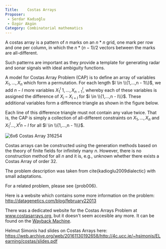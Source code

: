 ```yaml
---
Title:    Costas Arrays
Proposer:
 - Serdar Kadıoğlu
 - Özgür Akgün
Category: Combinatorial mathematics
---
```


A costas array is a pattern of $n$ marks on an $n * n$ grid, one mark per row and one per column, in which the $n*(n - 1)/2$ vectors between the marks are all-different.

Such patterns are important as they provide a template for generating radar and sonar signals with ideal ambiguity functions.

A model for Costas Array Problem (CAP) is to define an array of variables $X_1,...,X_n$ which form a permutation.
For each length $l \in \\{1,...,n - 1\\}$, we add $n-l$ more variables $X^l_1$ $1,...,X^l_{n-1}$, whereby each of these variables is assigned the difference of $X_i - X_{i+l}$ for $i \in \\{1,...,n - l\\}$.
These additional variables form a difference triangle as shown in the figure below.

Each line of this difference triangle must not contain any value twice.
That is, the CAP is simply a collection of all-different constraints on $X_1,...,X_n$ and $X^l_1 ...,X^l{n-l}$ for all $l \in \\{1,...,n - 1\\}$.

![6x6 Costas Array 316254](assets/fig1.png)

Costas arrays can be constructed using the generation methods based on the theory of finite fields for infinitely many $n$.
However, there is no construction method for all $n$ and it is, e.g., unknown whether there exists a Costas Array of order 32.

The problem description was taken from cite{kadioglu2009dialectic} with small adaptations.

For a related problem, please see {prob006}.

Here is a website which contains some more information on the problem: http://datagenetics.com/blog/february22013

There was a dedicated website for the Costas Arrays Problem at www.costasarrays.org, but it doesn't seem accesible any more. It can be found on the [Wayback Machine](https://web.archive.org/web/20120206033000/http://www.costasarrays.org/).

Helmut Simonis had slides on Costas Arrays here: https://web.archive.org/web/20161130192658/http://4c.ucc.ie/~hsimonis/ELearning/costas/slides.pdf
